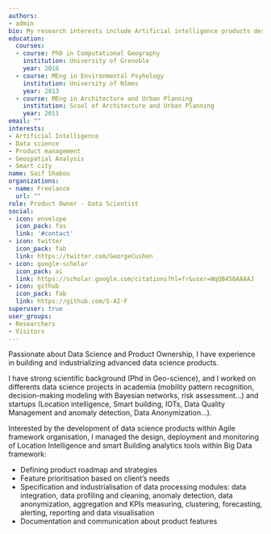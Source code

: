 ```yaml
---
authors:
- admin
bio: My research interests include Artificial intelligence products designing and deployement.
education:
  courses:
  - course: PhD in Computational Geography
    institution: University of Grenoble
    year: 2016
  - course: MEng in Environmental Psyhology
    institution: University of Nîmes
    year: 2013
  - course: MEng in Architecture and Urban Planning
    institution: Scool of Architecture and Urban Planning
    year: 2011
email: ""
interests:
- Artificial Intelligence
- Data science
- Product management
- Geospatial Analysis
- Smart city
name: Saif Shabou
organizations:
- name: Freelance
  url: ""
role: Product Owner - Data Scientist
social:
- icon: envelope
  icon_pack: fas
  link: '#contact'
- icon: twitter
  icon_pack: fab
  link: https://twitter.com/GeorgeCushen
- icon: google-scholar
  icon_pack: ai
  link: https://scholar.google.com/citations?hl=fr&user=WqQB450AAAAJ
- icon: github
  icon_pack: fab
  link: https://github.com/S-AI-F 
superuser: true
user_groups:
- Researchers
- Visitors
---
```


Passionate about Data Science and Product Ownership, I have experience in building and industrializing advanced data science products.

I have strong scientific background (Phd in Geo-science), and I worked on differents data science projects in academia (mobility pattern recognition, decision-making modeling with Bayesian networks, risk assessment...) and startups (Location intelligence, Smart building, IOTs, Data Quality Management and anomaly detection, Data Anonymization…).

Interested by the development of data science products within Agile framework organisation, I managed the design, deployment and monitoring of Location Intelligence and smart Building analytics tools within Big Data framework:
- Defining product roadmap and strategies
- Feature prioritisation based on client’s needs
- Specification and industrialisation of data processing modules: data integration, data profiling and cleaning, anomaly detection, data anonymization, aggregation and KPIs measuring, clustering, forecasting, alerting, reporting and data visualisation
- Documentation and communication about product features
